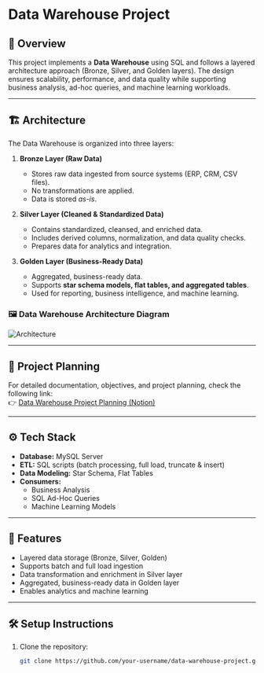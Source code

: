 # Data Warehouse Project

## 📌 Overview
This project implements a **Data Warehouse** using SQL and follows a layered architecture approach (Bronze, Silver, and Golden layers). The design ensures scalability, performance, and data quality while supporting business analysis, ad-hoc queries, and machine learning workloads.

---

## 🏗️ Architecture
The Data Warehouse is organized into three layers:

1. **Bronze Layer (Raw Data)**  
   - Stores raw data ingested from source systems (ERP, CRM, CSV files).  
   - No transformations are applied.  
   - Data is stored *as-is*.  

2. **Silver Layer (Cleaned & Standardized Data)**  
   - Contains standardized, cleansed, and enriched data.  
   - Includes derived columns, normalization, and data quality checks.  
   - Prepares data for analytics and integration.  

3. **Golden Layer (Business-Ready Data)**  
   - Aggregated, business-ready data.  
   - Supports **star schema models, flat tables, and aggregated tables**.  
   - Used for reporting, business intelligence, and machine learning.  

### 🖼️ Data Warehouse Architecture Diagram
![Architecture](ArchitectureDataWareHouse.drawio.png)

---

## 📑 Project Planning
For detailed documentation, objectives, and project planning, check the following link:  
👉 [Data Warehouse Project Planning (Notion)](https://periodic-tadpole-9f6.notion.site/DATA-WareHouse-Project-25de783a366f80b5a75cfa910bfe6470)

---

## ⚙️ Tech Stack
- **Database:** MySQL Server  
- **ETL:** SQL scripts (batch processing, full load, truncate & insert)  
- **Data Modeling:** Star Schema, Flat Tables  
- **Consumers:**  
  - Business Analysis  
  - SQL Ad-Hoc Queries  
  - Machine Learning Models  

---

## 🚀 Features
- Layered data storage (Bronze, Silver, Golden)  
- Supports batch and full load ingestion  
- Data transformation and enrichment in Silver layer  
- Aggregated, business-ready data in Golden layer  
- Enables analytics and machine learning  

---

## 🛠️ Setup Instructions
1. Clone the repository:  
   ```bash
   git clone https://github.com/your-username/data-warehouse-project.git
